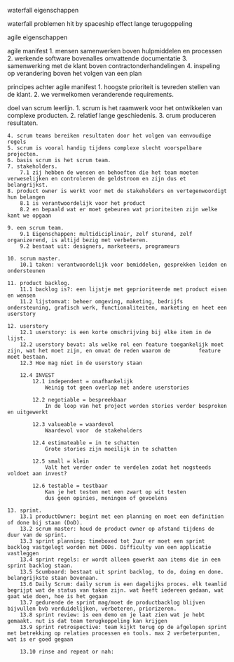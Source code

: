 waterfall eigenschappen

waterfall problemen
    hit by spaceship effect
    lange terugoppeling


agile eigenschappen

agile manifest
    1. mensen samenwerken boven hulpmiddelen en processen
    2. werkende software bovenalles omvattende documentatie
    3. samenwerking met de klant boven contractonderhandelingen
    4. inspeling op verandering boven het volgen van een plan


principes achter agile manifest
    1. hoogste prioriteit is tevreden stellen van de klant.
    2. we verwelkomen veranderende requirements.

doel van scrum leerlijn.
    1. scrum is het raamwerk voor het ontwikkelen van complexe producten.
    2. relatief lange geschiedenis.
    3. crum produceren resultaten.

    4. scrum teams bereiken resultaten door het volgen van eenvoudige regels
    5. scrum is vooral handig tijdens complexe slecht voorspelbare projecten.
    6. basis scrum is het scrum team.
    7. stakeholders.
        7.1 zij hebben de wensen en behoeften die het team moeten verweselijken en controleren de geldstroom en zijn dus et belangrijkst.
    8. product owner is werkt voor met de stakeholders en vertegenwoordigt hun belangen
        8.1 is verantwoordelijk voor het product
        8.2 en bepaald wat er moet gebeuren wat prioriteiten zijn welke kant we opgaan

    9. een scrum team.
        9.1 Eigenschappen: multidiciplinair, zelf sturend, zelf organizerend, is altijd bezig met verbeteren.
        9.2 bestaat uit: designers, marketeers, programeurs

    10. scrum master.
        10.1 taken: verantwoordelijk voor bemiddelen, gesprekken leiden en ondersteunen

    11. product backlog.
        11.1 backlog is?: een lijstje met geprioriteerde met product eisen en wensen
        11.2 lijstomvat: beheer omgeving, maketing, bedrijfs ondersteuning, grafisch werk, functionaliteiten, marketing en heet een userstory

    12. userstory
        12.1 userstory: is een korte omschrijving bij elke item in de lijst.
        12.2 userstory bevat: als welke rol een feature toegankelijk moet zijn, wat het moet zijn, en omvat de reden waarom de         feature moet bestaan.
        12.3 Hoe mag niet in de userstory staan

        12.4 INVEST
            12.1 independent = onafhankelijk
                Weinig tot geen overlap met andere userstories

            12.2 negotiable = bespreekbaar
                In de loop van het project worden stories verder besproken en uitgewerkt

            12.3 valueable = waardevol
                Waardevol voor  de stakeholders

            12.4 estimateable = in te schatten
                Grote stories zijn moeilijk in te schatten

            12.5 small = klein
                Valt het verder onder te verdelen zodat het nogsteeds voldoet aan invest?

            12.6 testable = testbaar
                Kan je het testen met een zwart op wit testen
                dus geen opinies, meningen of gevoelens

    13. sprint.
        13.1 productOwner: begint met een planning en moet een definition of done bij staan (DoD).
        13.2 scrum master: houd de product owner op afstand tijdens de duur van de sprint.
        13.3 sprint planning: timeboxed tot 2uur er moet een sprint backlog vastgelegt worden met DODs. Difficulty van een applicatie vastleggen
        13.4 sprint regels: er wordt alleen gewerkt aan items die in een sprint backlog staan.
        13.5 Scumboard: bestaat uit sprint backlog, to do, doing en done. belangrijkste staan bovenaan.
        13.6 Daily Scrum: daily scrum is een dagelijks proces. elk teamlid begrijpt wat de status van taken zijn. wat heeft iedereen gedaan, wat gaat wie doen, hoe is het gegaan
        13.7 gedurende de sprint mag/moet de productbacklog blijven bijvullen bvb verduidelijken, verbeteren, priorizeren.
        13.8 sprint review: is een demo en je laat zien wat je hebt gemaakt. nut is dat team terugkoppeling kan krijgen
        13.9 sprint retrospective: team kijkt terug op de afgelopen sprint met betrekking op relaties processen en tools. max 2 verbeterpunten, wat is er goed gegaan

        13.10 rinse and repeat or nah:
